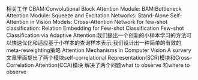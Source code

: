 相关工作
CBAM:Convolutional Block Attention Module:
BAM:Bottleneck Attention Module:
Squeeze and Excitation Networks:
Stand-Alone Self-Attention in Vision Models:
Cross-Attention Network for few-shot classification:
Relation Embedding for Few-shot Classification
Few-shot Classification via Adaptive Attention:我们提出一个创新的小样本学习的方法可以快速优化和适应基于小样本的查询样本表示;我们设计出一种简单的有效的meta-reweighting策略
Attention Mechanisms in Computer Vision A survery
文章里面提出了两个模块self-correlational Representation(SCR)模块和Cross-Correlation Attention(CCA)模块
解决了两个问题what to observe 和where to observe
